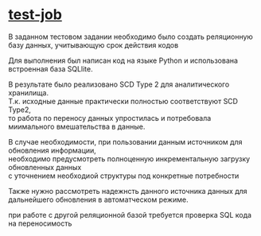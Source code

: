# [test-job](https://github.com/apollonov-evgeniy/test-job/blob/main/test_job.ipynb)
В заданном тестовом задании необходимо было создать реляционную базу данных, учитывающую срок действия кодов

Для выполнения был написан код на языке Python и использована встроенная база SQLlite.

В результате было реализовано SCD Type 2  для аналитического хранилища.   
Т.к. исходные данные практически полностью соответствуют SCD Type2,   
то работа по переносу данных упростилась и потребовала миимального вмешательства в данные.

В случае необходимости, при пользовании данным источником для обновления информации,   
необходимо предусмотреть полноценную инкрементальную загрузку обновленных данных  
с уточнением необходиой структуры под конкретные потребности

Также нужно рассмотреть надежнсть данного источника данных для дальнейшего обновления в автоматческом режиме.

при работе с другой реляционной базой требуется проверка SQL кода на переносимость
